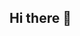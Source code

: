 ## Hi there 👋

<!--
**tron4x/tron4x** is a ✨ _special_ ✨ repository because its `README.md` (this file) appears on your GitHub profile.

Here are some ideas to get you started:

- 🔭 I’m currently working on ... Next.js Video / Image Gallery includinf Redis, S3 bucket on Kubernetes
- 🌱 I’m currently learning ... Next.js
- 👯 I’m looking to collaborate on ... Kubernetes deployments, Next.js projects
- 🤔 I’m looking for help with ... Next.js

-->
